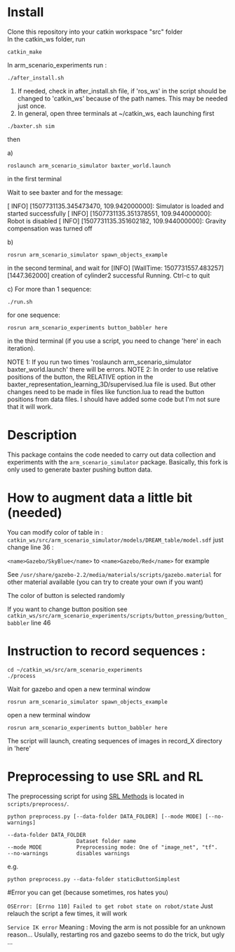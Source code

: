 # Install

Clone this repository into your catkin workspace "src" folder  
In the catkin_ws folder, run
```
catkin_make
```

In arm_scenario_experiments run :
```
./after_install.sh
```
1. If needed, check in after_install.sh file, if  'ros_ws' in the script should be changed to 'catkin_ws' because of the path names. This may be needed just once.
2. In general,  open three terminals at ~/catkin_ws, each launching first
```
./baxter.sh sim
```

then


a)
```
roslaunch arm_scenario_simulator baxter_world.launch  
```

in the first terminal


Wait to see baxter and for the message:


[ INFO] [1507731135.345473470, 109.942000000]: Simulator is loaded and started successfully
[ INFO] [1507731135.351378551, 109.944000000]: Robot is disabled
[ INFO] [1507731135.351602182, 109.944000000]: Gravity compensation was turned off


b)
```
rosrun arm_scenario_simulator spawn_objects_example
```

in the second terminal, and wait for [INFO] [WallTime: 1507731557.483257] [1447.362000] creation of cylinder2 successful
Running. Ctrl-c to quit


c) For more than 1 sequence:

```
./run.sh
```

for one sequence:

```
rosrun arm_scenario_experiments button_babbler here
```

in the third terminal (if you use a script, you need to change 'here' in each iteration).


NOTE 1: If you run two times 'roslaunch arm_scenario_simulator baxter_world.launch' there will be errors.
NOTE 2: In order to use relative positions of the button, the RELATIVE option in the baxter_representation_learning_3D/supervised.lua file is used. But other changes need to be made in files like function.lua to read the button positions from data files. I should have added some code but I'm not sure that it will work.



# Description

This package contains the code needed to carry out data collection and experiments with the `arm_scenario_simulator` package.
Basically, this fork is only used to generate baxter pushing button data.

# How to augment data a little bit (needed)

You can modify color of table in : `catkin_ws/src/arm_scenario_simulator/models/DREAM_table/model.sdf`
just change line 36 :

`<name>Gazebo/SkyBlue</name>`
to
`<name>Gazebo/Red</name>`  for example

See  `/usr/share/gazebo-2.2/media/materials/scripts/gazebo.material` for other material available (you can try to create your own if you want)

The color of button is selected randomly

If you want to change button position see `catkin_ws/src/arm_scenario_experiments/scripts/button_pressing/button_babbler` line 46

# Instruction to record sequences :

```
cd ~/catkin_ws/src/arm_scenario_experiments
./process
```


Wait for gazebo and open a new terminal window
```
rosrun arm_scenario_simulator spawn_objects_example
```

open a new terminal window
```
rosrun arm_scenario_experiments button_babbler here
```

The script will launch, creating sequences of images in record_X directory in 'here'

# Preprocessing to use SRL and RL
The preprocessing script for using [SRL Methods](https://github.com/araffin/srl-zoo) is located in `scripts/preprocess/`.

```
python preprocess.py [--data-folder DATA_FOLDER] [--mode MODE] [--no-warnings]

--data-folder DATA_FOLDER
                      Dataset folder name
--mode MODE           Preprocessing mode: One of "image_net", "tf".
--no-warnings         disables warnings
```

e.g.
```
python preprocess.py --data-folder staticButtonSimplest
```


#Error you can get (because sometimes, ros hates you)

`OSError: [Errno 110] Failed to get robot state on robot/state`
Just relauch the script a few times, it will work

`Service IK error`
Meaning : Moving the arm is not possible for an unknown reason...
Usulally, restarting ros and gazebo seems to do the trick, but ugly ...
